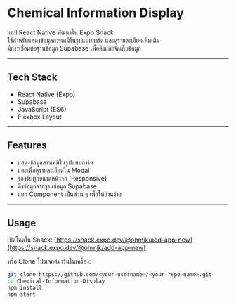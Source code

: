 # Chemical Information Display

แอป React Native พัฒนาใน Expo Snack  
ใช้สำหรับแสดงข้อมูลสารเคมีในรูปแบบการ์ด และดูรายละเอียดเพิ่มเติม  
มีการเชื่อมต่อฐานข้อมูล Supabase เพื่อดึงและจัดเก็บข้อมูล

-----

## Tech Stack
- React Native (Expo)
- Supabase
- JavaScript (ES6)
- Flexbox Layout

---

## Features
- แสดงข้อมูลสารเคมีในรูปแบบการ์ด
- แตะเพื่อดูรายละเอียดใน Modal
- รองรับทุกขนาดหน้าจอ (Responsive)
- ดึงข้อมูลจากฐานข้อมูล Supabase
- แยก Component เป็นส่วน ๆ เพื่อให้อ่านง่าย

---

## Usage
เปิดโค้ดใน Snack:
[https://snack.expo.dev/@ohmjk/add-app-new](https://snack.expo.dev/@ohmjk/add-app-new)

หรือ Clone โปรเจกต์มารันในเครื่อง:

```bash
git clone https://github.com/<your-username>/<your-repo-name>.git
cd Chemical-Information-Display
npm install
npm start
